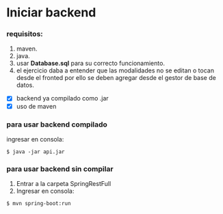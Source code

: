 # Iniciar backend

### requisitos:
1. maven.
2. java.
3. usar **Database.sql** para su correcto funcionamiento.
4. el ejercicio daba a entender que las modalidades no se editan o tocan desde el fronted por ello se deben agregar desde el gestor de base de datos.

- [x] backend ya compilado como .jar
- [x] uso de maven

### para usar backend compilado
ingresar en consola:
```
$ java -jar api.jar
```
### para usar backend sin compilar
1. Entrar a la carpeta SpringRestFull
2. Ingresar en consola:
```
$ mvn spring-boot:run
```
